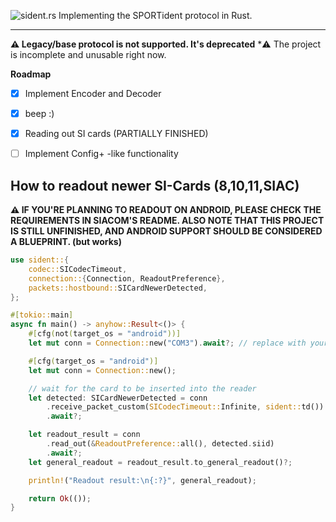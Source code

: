 ![sident.rs](https://github.com/user-attachments/assets/5924a2b2-cfe1-416e-8435-3b77e0e73d48)
Implementing the SPORTident protocol in Rust.
****
**⚠️ Legacy/base protocol is not supported. It's deprecated**
*⚠️ The project is incomplete and unusable right now.

 **Roadmap**
 - [x] Implement Encoder and Decoder
 - [x] beep :)
 - [x] Reading out SI cards (PARTIALLY FINISHED)
 - [ ] Implement Config+ -like functionality


## How to readout newer SI-Cards (8,10,11,SIAC)

**⚠️ IF YOU'RE PLANNING TO READOUT ON ANDROID, PLEASE CHECK THE REQUIREMENTS IN SIACOM'S README. ALSO NOTE THAT THIS PROJECT IS STILL UNFINISHED, AND ANDROID SUPPORT SHOULD BE CONSIDERED A BLUEPRINT. (but works)**

```rust
use sident::{
    codec::SICodecTimeout,
    connection::{Connection, ReadoutPreference},
    packets::hostbound::SICardNewerDetected,
};

#[tokio::main]
async fn main() -> anyhow::Result<()> {
    #[cfg(not(target_os = "android"))]
    let mut conn = Connection::new("COM3").await?; // replace with your desired port

    #[cfg(target_os = "android")]
    let mut conn = Connection::new();

    // wait for the card to be inserted into the reader
    let detected: SICardNewerDetected = conn
        .receive_packet_custom(SICodecTimeout::Infinite, sident::td())
        .await?;

    let readout_result = conn
        .read_out(&ReadoutPreference::all(), detected.siid)
        .await?;
    let general_readout = readout_result.to_general_readout()?;

    println!("Readout result:\n{:?}", general_readout);

    return Ok(());
}
```
